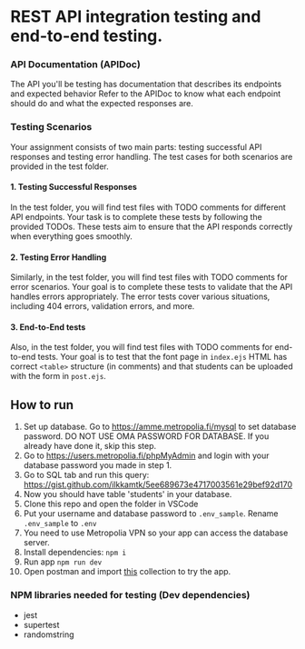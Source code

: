 # REST API integration testing and end-to-end testing.

### API Documentation (APIDoc)

The API you'll be testing has documentation that describes its endpoints and expected behavior Refer to the APIDoc to know what each endpoint should do and what the expected responses are.

### Testing Scenarios

Your assignment consists of two main parts: testing successful API responses and testing error handling. The test cases for both scenarios are provided in the test folder.

#### 1. Testing Successful Responses

In the test folder, you will find test files with TODO comments for different API endpoints. Your task is to complete these tests by following the provided TODOs. These tests aim to ensure that the API responds correctly when everything goes smoothly.

#### 2. Testing Error Handling

Similarly, in the test folder, you will find test files with TODO comments for error scenarios. Your goal is to complete these tests to validate that the API handles errors appropriately. The error tests cover various situations, including 404 errors, validation errors, and more.

#### 3. End-to-End tests

Also, in the test folder, you will find test files with TODO comments for end-to-end tests. Your goal is to test that the font page in `index.ejs` HTML has correct `<table>` structure (in comments) and that students can be uploaded with the form in `post.ejs`.

## How to run

1. Set up database. Go to https://amme.metropolia.fi/mysql to set database password. DO NOT USE OMA PASSWORD FOR DATABASE. If you already have done it, skip this step.
2. Go to https://users.metropolia.fi/phpMyAdmin and login with your database password you made in step 1.
3. Go to SQL tab and run this query: https://gist.github.com/ilkkamtk/5ee689673e4717003561e29bef92d170
4. Now you should have table 'students' in your database.
5. Clone this repo and open the folder in VSCode
6. Put your username and database password to `.env_sample`. Rename `.env_sample` to `.env`
7. You need to use Metropolia VPN so your app can access the database server.
8. Install dependencies: `npm i`
9. Run app `npm run dev`
10. Open postman and import [this](students.postman_collection.json) collection to try the app.

### NPM libraries needed for testing (Dev dependencies)

- jest
- supertest
- randomstring
